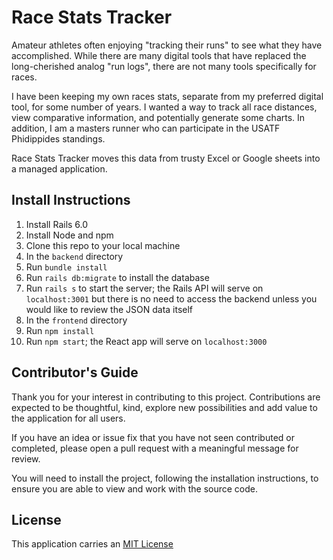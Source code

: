 # Race Stats Tracker

Amateur athletes often enjoying "tracking their runs" to see what they have accomplished. While there are many digital tools that have replaced the long-cherished analog "run logs", there are not many tools specifically for races.

I have been keeping my own races stats, separate from my preferred digital tool, for some number of years. I wanted a way to track all race distances, view comparative information, and potentially generate some charts. In addition, I am a masters runner who can participate in the USATF Phidippides standings.

Race Stats Tracker moves this data from trusty Excel or Google sheets into a managed application.

## Install Instructions

1. Install Rails 6.0
1. Install Node and npm
1. Clone this repo to your local machine
1. In the `backend` directory
  1. Run `bundle install`
  1. Run `rails db:migrate` to install the database
  1. Run `rails s` to start the server; the Rails API will serve on `localhost:3001` but there is no need to access the backend unless you would like to review the JSON data itself
1. In the `frontend` directory
  1. Run `npm install`
  1. Run `npm start`; the React app will serve on `localhost:3000`

## Contributor's Guide

Thank you for your interest in contributing to this project. Contributions are expected to be thoughtful, kind, explore new possibilities and add value to the application for all users.  

If you have an idea or issue fix that you have not seen contributed or completed, please open a pull request with a meaningful message for review.  

You will need to install the project, following the installation instructions, to ensure you are able to view and work with the source code.  

## License

This application carries an [MIT License](https://github.com/kristenkinnearohlmann/race-stats-tracker/blob/main/LICENSE)